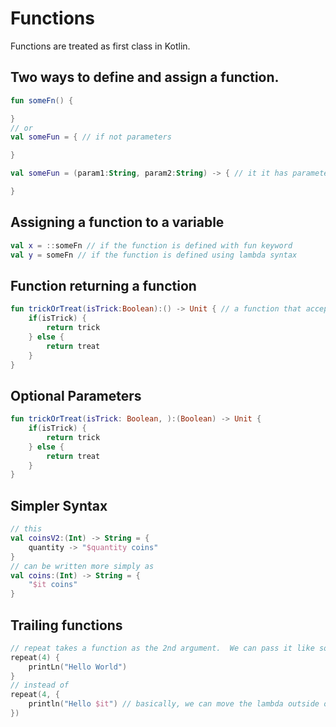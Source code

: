 # Functions

Functions are treated as first class in Kotlin.


## Two ways to define and assign a function.

```kt
fun someFn() {

}
// or
val someFun = { // if not parameters

}

val someFun = (param1:String, param2:String) -> { // it it has parameters

}
```

## Assigning a function to a variable
```kt
val x = ::someFn // if the function is defined with fun keyword
val y = someFn // if the function is defined using lambda syntax
```

## Function returning a function
```kt
fun trickOrTreat(isTrick:Boolean):() -> Unit { // a function that accepts a boolean and return a function that return Unit (void)
    if(isTrick) {
        return trick
    } else {
        return treat
    }
}
```

## Optional Parameters
```kt
fun trickOrTreat(isTrick: Boolean, ):(Boolean) -> Unit {
    if(isTrick) {
        return trick
    } else {
        return treat
    }
}
```

## Simpler Syntax

```kt
// this
val coinsV2:(Int) -> String = {
    quantity -> "$quantity coins"
}
// can be written more simply as 
val coins:(Int) -> String = { 
    "$it coins"
}
```

## Trailing functions
```kt
// repeat takes a function as the 2nd argument.  We can pass it like so:
repeat(4) {
    printLn("Hello World")
}
// instead of
repeat(4, {
    println("Hello $it") // basically, we can move the lambda outside of the parenthesis
})
```
